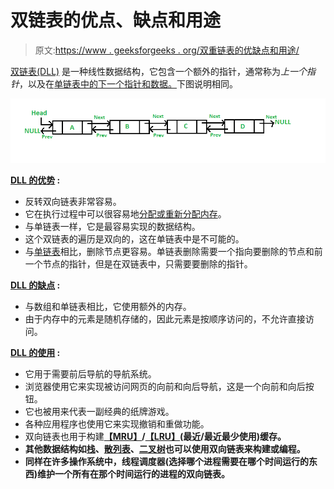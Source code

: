 # 双链表的优点、缺点和用途

> 原文:[https://www . geeksforgeeks . org/双重链表的优缺点和用途/](https://www.geeksforgeeks.org/advantages-disadvantages-and-uses-of-doubly-linked-list/)

[双链表(DLL)](https://www.geeksforgeeks.org/doubly-linked-list/) 是一种线性数据结构，它包含一个额外的指针，通常称为*上一个指针*，以及在[单链表中的下一个指针和数据。](https://www.geeksforgeeks.org/data-structures/linked-list/)下图说明相同。

[![](img/1fac4717827a04f080fae80f8fd57fe7.png)](https://media.geeksforgeeks.org/wp-content/cdn-uploads/gq/2014/03/DLL1.png)

**<u>DLL 的优势</u> :**

*   反转双向链表非常容易。
*   它在执行过程中可以很容易地[分配或重新分配内存](https://www.geeksforgeeks.org/dynamic-memory-allocation-in-c-using-malloc-calloc-free-and-realloc/)。
*   与单链表一样，它是最容易实现的数据结构。
*   这个双链表的遍历是双向的，这在单链表中是不可能的。
*   与[单链表](https://codeforwin.org/2015/09/c-program-to-delete-middle-node-of-singly-linked-list.html)相比，删除节点更容易。单链表删除需要一个指向要删除的节点和前一个节点的指针，但是在双链表中，只需要要删除的指针。

**<u>DLL 的缺点</u> :**

*   与数组和单链表相比，它使用额外的内存。
*   由于内存中的元素是随机存储的，因此元素是按顺序访问的，不允许直接访问。

**<u>DLL 的使用</u> :**

*   它用于需要前后导航的导航系统。
*   浏览器使用它来实现被访问网页的向前和向后导航，这是一个向前和向后按钮。
*   它也被用来代表一副经典的纸牌游戏。
*   各种应用程序也使用它来实现撤销和重做功能。
*   双向链表也用于构建[**【MRU】**](https://www.geeksforgeeks.org/program-for-k-most-recently-used-mru-apps/)**/**[**【LRU】**](https://www.geeksforgeeks.org/lru-cache-implementation/)**(最近/最近最少使用)缓存。**
*   **其他数据结构如[栈](https://www.geeksforgeeks.org/stack-data-structure/)、[散列表](https://www.geeksforgeeks.org/hashing-data-structure/)、[二叉树](https://www.geeksforgeeks.org/binary-tree-data-structure/)也可以使用双向链表来构建或编程。**
*   **同样在许多操作系统中，**线程调度器**(选择哪个进程需要在哪个时间运行的东西)维护一个所有在那个时间运行的进程的双向链表。**